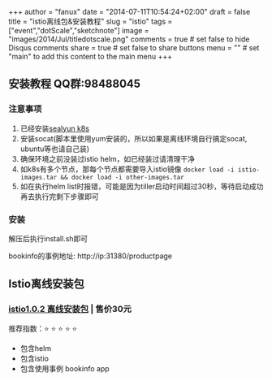 +++
author = "fanux"
date = "2014-07-11T10:54:24+02:00"
draft = false
title = "istio离线包&安装教程"
slug = "istio"
tags = ["event","dotScale","sketchnote"]
image = "images/2014/Jul/titledotscale.png"
comments = true     # set false to hide Disqus comments
share = true        # set false to share buttons
menu = ""           # set "main" to add this content to the main menu
+++

## 安装教程 QQ群:98488045
### 注意事项
1. 已经安装[sealyun k8s](https://sealyun.com/pro/products/)
2. 安装socat(脚本里使用yum安装的，所以如果是离线环境自行搞定socat, ubuntu等也请自己装)
3. 确保环境之前没装过istio helm，如已经装过请清理干净
4. 如k8s有多个节点，那每个节点都需要导入istio镜像 `docker load -i istio-images.tar && docker load -i other-images.tar`
5. 如在执行helm list时报错，可能是因为tiller启动时间超过30秒，等待启动成功再去执行完剩下步骤即可

### 安装
解压后执行install.sh即可

bookinfo的事例地址: http://ip:31380/productpage

## Istio离线安装包
### [istio1.0.2 离线安装包](https://market.aliyun.com/products/57742013/cmxz030869.html?spm=5176.730005.productlist.d_cmxz030869.54f93524yLeTRb#sku=yuncode2486900001) | 售价30元
推荐指数：:star: :star: :star: :star: :star:

* 包含helm
* 包含istio
* 包含使用事例 bookinfo app

